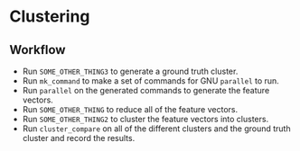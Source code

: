 # Clustering

## Workflow

 * Run `SOME_OTHER_THING3` to generate a ground truth cluster. 
 * Run `mk_command` to make a set of commands for GNU `parallel` to run.
 * Run `parallel` on the generated commands to generate the feature vectors.
 * Run `SOME_OTHER_THING` to reduce all of the feature vectors. 
 * Run `SOME_OTHER_THING2` to cluster the feature vectors into clusters.
 * Run `cluster_compare` on all of the different clusters and the ground truth
   cluster and record the results. 
